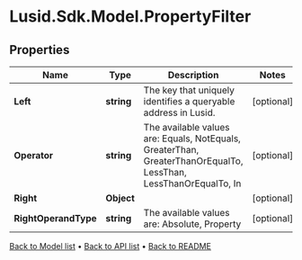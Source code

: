 # Lusid.Sdk.Model.PropertyFilter

## Properties

Name | Type | Description | Notes
------------ | ------------- | ------------- | -------------
**Left** | **string** | The key that uniquely identifies a queryable address in Lusid. | [optional] 
**Operator** | **string** | The available values are: Equals, NotEquals, GreaterThan, GreaterThanOrEqualTo, LessThan, LessThanOrEqualTo, In | [optional] 
**Right** | **Object** |  | [optional] 
**RightOperandType** | **string** | The available values are: Absolute, Property | [optional] 

[Back to Model list](../README.md#documentation-for-models) &#8226; [Back to API list](../README.md#documentation-for-api-endpoints) &#8226; [Back to README](../README.md)

